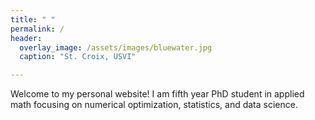 ```yaml
---
title: " "
permalink: /
header:
  overlay_image: /assets/images/bluewater.jpg
  caption: "St. Croix, USVI"

---
```



Welcome to my personal website! I am fifth year PhD student in applied math focusing on numerical optimization, statistics, and data science.
